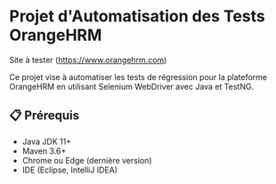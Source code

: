 # Projet d'Automatisation des Tests OrangeHRM

Site à tester (https://www.orangehrm.com)

Ce projet vise à automatiser les tests de régression pour la plateforme OrangeHRM en utilisant Selenium WebDriver avec Java et TestNG.

## 📋 Prérequis

- Java JDK 11+
- Maven 3.6+
- Chrome ou Edge (dernière version)
- IDE (Eclipse, IntelliJ IDEA)

